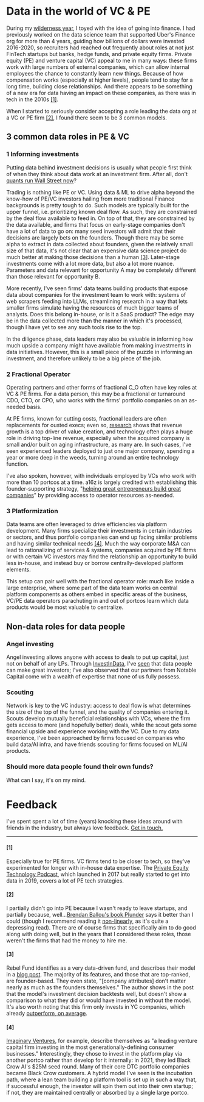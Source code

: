 <!--
.. date: 2024-12-31
.. tags: startups, vc, pe
-->

# Data in the world of VC & PE

During my [wilderness year](../the_wilderness_year/), I toyed with the idea of going into finance. I had previously worked on the data science team that supported Uber's Finance org for more than 4 years, guiding how billions of dollars were invested 2016-2020, so recruiters had reached out frequently about roles at not just FinTech startups but banks, hedge funds, and private equity firms. Private equity (PE) and venture capital (VC) appeal to me in many ways: these firms work with large numbers of external companies, which can allow internal employees the chance to constantly learn new things. Because of how compensation works (especially at higher levels), people tend to stay for a long time, building close relationships. And there appears to be something of a new era for data having an impact on these companies, as there was in tech in the 2010s [[1]](#1).

When I started to seriously consider accepting a role leading the data org at a VC or PE firm [[2]](#2), I found there seem to be 3 common models.

## 3 common data roles in PE & VC
### 1 Informing investments
Putting data behind investment decisions is usually what people first think of when they think about data work at an investment firm. After all, don't [quants run Wall Street now](https://www.wsj.com/articles/the-quants-run-wall-street-now-1495389108)?

Trading is nothing like PE or VC. Using data & ML to drive alpha beyond the know-how of PE/VC investors hailing from more traditional Finance backgrounds is pretty tough to do. Such models are typically built for the upper funnel, i.e. prioritizing known deal flow. As such, they are constrained by the deal flow available to feed in. On top of that, they are constrained by the data available, and firms that focus on early-stage companies don't have a lot of data to go on: many seed investors will admit that their decisions are largely bets on the founders. Though there may be some alpha to extract in data collected about founders, given the relatively small size of that data, it's not clear that an expensive data science project do much better at making those decisions than a human [[3]](#3). Later-stage investments come with a lot more data, but also a lot more nuance. Parameters and data relevant for opportunity A may be completely different than those relevant for opportunity B. 

More recently, I've seen firms' data teams building products that expose data about companies for the investment team to work with: systems of web scrapers feeding into LLMs, streamlining research in a way that lets smaller firms simulate having the resources of much bigger teams of analysts. Does this belong in-house, or is it a SaaS product? The edge may be in the data collected more than the manner in which it's processed, though I have yet to see any such tools rise to the top.

<!-- On top of that, VC & PE are very relationship-based. Nobody — even tech investors — wants AI to steal their job. To that end, where I have heard of DS teams successfully building models to inform investments is far up the funnel: presenting & prioritizing candidates, vs. recommending or sizing investment terms. A model that is a tool to wield vs. a competitor to your job. [TODO PHRASING] -->

In the diligence phase, data leaders may also be valuable in informing how much upside a company might have available from making investments in data initiatives. However, this is a small piece of the puzzle in informing an investment, and therefore unlikely to be a big piece of the job.

### 2 Fractional Operator
Operating partners and other forms of fractional C_O often have key roles at VC & PE firms. For a data person, this may be a fractional or turnaround CDO, CTO, or CPO, who works with the firms' portfolio companies on an as-needed basis. 

At PE firms, known for cutting costs, fractional leaders are often replacements for ousted execs; even so, [research](https://uncipc.org/wp-content/uploads/2022/02/IPC-Performance-Attribution-Analysis-v2022-02-12.pdf) shows that revenue growth is a top driver of value creation, and technology often plays a huge role in driving top-line revenue, especially when the acquired company is small and/or built on aging infrastructure, as many are. In such cases, I've seen experienced leaders deployed to just one major company, spending a year or more deep in the weeds, turning around an entire technology function. 

I've also spoken, however, with individuals employed by VCs who work with more than 10 portcos at a time. a16z is largely credited with establishing this founder-supporting strategy, "[helping great entrepreneurs build great companies](https://www.businesswire.com/news/home/20120131005976/en/Andreessen-Horowitz-Announces-1.5-Billion-Fund-III)" by providing access to operator resources as-needed.

### 3 Platformization
Data teams are often leveraged to drive efficiencies via platform development. Many firms specialize their investments in certain industries or sectors, and thus portfolio companies can end up facing similar problems and having similar technical needs [[4]](#4). Much the way corporate M&A can lead to rationalizing of services & systems, companies acquired by PE firms or with certain VC investors may find the relationship an opportunity to build less in-house, and instead buy or borrow centrally-developed platform elements. 

This setup can pair well with the fractional operator role: much like inside a large enterprise, where some part of the data team works on central platform components as others embed in specific areas of the business, VC/PE data operators parachuting in and out of portcos learn which data products would be most valuable to centralize. 

## Non-data roles for data people
### Angel investing
Angel investing allows anyone with access to deals to put up capital, just not on behalf of any LPs. Through [InvestInData](https://www.investindata.ai/), I've [seen](../a_year_with_investindata/) that data people can make great investors; I've also observed that our partners from Notable Capital come with a wealth of expertise that none of us fully possess. 

### Scouting
Network is key to the VC industry: access to deal flow is what determines the size of the top of the funnel, and the quality of companies entering it. Scouts develop mutually beneficial relationships with VCs, where the firm gets access to more (and hopefully better) deals, while the scout gets some financial upside and experience working with the VC. Due to my data experience, I've been approached by firms focused on companies who build data/AI infra, and have friends scouting for firms focused on ML/AI products.

### Should more data people found their own funds?
What can I say, it's on my mind.


# Feedback
I've spent spent a lot of time (years) knocking these ideas around with friends in the industry, but always love feedback. [Get in touch.](mailto:emilypastewka@gmail.com)

---


#### [1]
Especially true for PE firms. VC firms tend to be closer to tech, so they've experimented for longer with in-house data expertise. The [Private Equity Technology Podcast](https://podcasts.apple.com/us/podcast/private-equity-technology-podcast/id1265864756), which launched in 2017 but really started to get into data in 2019, covers a lot of PE tech strategies.

#### [2]
I partially didn't go into PE because I wasn't ready to leave startups, and partially because, well...[Brendan Ballou's book Plunder](https://www.amazon.com/Plunder-Private-Equitys-Pillage-America/dp/1541702107) says it better than I could (though I recommend reading it [non-linearly](https://notes.andymatuschak.org/zGyuqjqaSGWzT9ndJJVxiaw), as it's quite a depressing read). There are of course firms that specifically aim to do good along with doing well, but in the years that I considered these roles, those weren't the firms that had the money to hire me. 

#### [3]
Rebel Fund identifies as a very data-driven fund, and describes their model in a [blog post](https://jaredheyman.medium.com/on-rebel-theorem-3-0-d33f5a5dad72). The majority of its features, and those that are top-ranked, are founder-based. They even state, "[company attributes] don’t matter nearly as much as the founders themselves." The author shows in the post that the model's investment decision backtests well, but doesn't show a comparison to what they did or would have invested in without the model. It's also worth noting that this firm only invests in YC companies, which already [outperform, on average](https://jaredheyman.medium.com/on-the-176-annual-return-of-a-yc-startup-index-cf4ba8ebef19). 

#### [4]
[Imaginary Ventures](https://www.imaginary.co/), for example, describe themselves as "a leading venture capital firm investing in the most generationally-defining consumer businesses." Interestingly, they chose to invest in the platform play via another portco rather than develop for it internally: in 2021, they led Black Crow AI's $25M seed round. Many of their core DTC portfolio companies became Black Crow customers. A hybrid model I've seen is the incubation path, where a lean team building a platform tool is set up in such a way that, if successful enough, the investor will spin them out into their own startup; if not, they are maintained centrally or absorbed by a single large portco.
